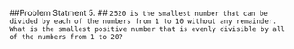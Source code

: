 ##Problem Statment 5. ##
 ``2520 is the smallest number that can be divided by each of the numbers from 1 to 10 without any remainder.``
``What is the smallest positive number that is evenly divisible by all of the numbers from 1 to 20?``